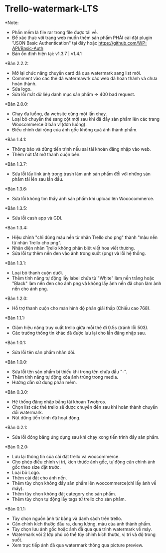 # Trello-watermark-LTS
*Note: 
- Phần mềm là file rar trong file được tải về.
- Để xác thực với trang web muốn thêm sản phẩm PHẢI cài đặt plugin "JSON Basic Authentication" tại đây hoặc https://github.com/WP-API/Basic-Auth
- Bản ổn định hiện tại: v1.3.7 | v1.4.1

*Bản 2.2.2:
- Mở lại chức năng chuyển card đã qua watermark sang list mới.
- Comment vào các thẻ đã watermawrk các web đã hoàn thành và chưa hoàn thành.
- Sửa logo.
- Sửa lỗi mất dữ liêụ danh mục sản phẩm => 400 bad request.

*Bản 2.0.0:
- Chạy đa luồng, đa website cùng một lần chạy.
- Loại bỏ chuyển thẻ sang cột mới sau khi đã đẩy sản phẩm lên các trang Woocommerce ở bản v1(đơn luồng).
- Điều chỉnh dài rộng của ảnh gốc không quá ảnh thành phẩm.

*Bản 1.4.1:
- Thông báo và dừng tiến trình nếu sai tài khoản đăng nhập vào web.
- Thêm nút tắt mở thanh cuộn bên.

*Bản 1.3.7:
- Sửa lỗi lấy link ảnh trong trash làm ảnh sản phẩm đối với những sản phẩm tải lên sau lần đầu.

*Bản 1.3.6:
- Sửa lỗi không tìm thấy ảnh sản phẩm khi upload lên Wooocommerce.

*Bản 1.3.5:
- Sửa lỗi cash app và GDI.

*Bản 1.3.4:
- Hiệu chỉnh "chỉ dùng màu nền từ nhãn Trello cho png" thành "màu nền từ nhãn Trello cho png".
- Nhận diện nhãn Trello không phân biệt viết hoa viết thường.
- Sửa lỗi tự thêm nền đen vào ảnh trong suốt (png) và lỗi hệ thống.

*Bản 1.3.1:
- Loại bỏ thanh cuộn dưới.
- Thêm tính năng tự động lấy label chứa từ "White" làm nền trắng hoặc "Black" làm nền đen cho ảnh png và không lấy ảnh nền đã chọn làm ảnh nền cho ảnh png.

*Bản 1.2.0:
- Hỗ trợ thanh cuộn cho màn hình độ phân giải thấp (Chiều cao 768).

*Bản 1.1.1:
- Giảm hiệu năng truy xuất trello giữa mỗi thẻ đi 0.5s (tránh lỗi 503).
- Các trường thông tin khác đã được lưu lại cho lần đăng nhập sau.

*Bản 1.0.1:
- Sửa lỗi tên sản phẩm nhân đôi.

*Bản 1.0.0:
- Sửa lỗi tên sản phẩm bị thiếu khi trong tên chứa dấu "-".
- Thêm tính năng tự động xóa ảnh trùng trong media.
- Hướng dẫn sử dụng phần mềm.

*Bản 0.3.0:
- Hệ thống đăng nhập bằng tài khoản Twobros.
- Chọn list các thẻ trello sẽ được chuyển đến sau khi hoàn thành chuyển đổi watermark.
- Nút dừng tiến trình đã hoạt động.

*Bản 0.2.1:
- Sửa lỗi đóng băng ứng dụng sau khi chạy xong tiến trình đẩy sản phẩm.

*Bản 0.2.0:
- Lưu lại thông tin của cài đặt trello và woocommerce.
- Cho phép điều chỉnh vị trí, kích thước ảnh gốc, tự động căn chỉnh ảnh gốc theo size đặt trước.
- Loại bỏ Logo.
- Thêm cài đặt cho ảnh nền.
- Thêm tùy chọn không đẩy sản phẩm lên woocommerce(chỉ lấy ảnh về máy).
- Thêm tùy chọn không đặt category cho sản phẩm.
- Thêm tùy chọn tự động lấy tags từ trello cho sản phẩm.

*Bản 0.1.1:
- Tùy chọn nguồn ảnh từ bảng và danh sách trên trello.
- Căn chỉnh kích thước đầu ra, dung lượng, màu  của ảnh thành phẩm.
- Tùy chọn lưu ảnh gốc hoặc ảnh đã qua quá trình watermark về máy.
- Watermark vói 2 lớp phủ có thể tùy chỉnh kích thước, vị trí và độ trong suốt.
- Xem trực tiếp ảnh đã qua watermark thông qua picture preview.
